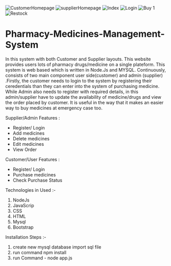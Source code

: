 ![CustomerHomepage](https://user-images.githubusercontent.com/56318217/200989229-70e81aa9-e6e7-450a-8a62-3c3352ad25a8.png)
![supplierHomepage](https://user-images.githubusercontent.com/56318217/200989261-4c8e3b99-8eeb-4e96-8475-ea66686481c2.png)
![Index](https://user-images.githubusercontent.com/56318217/200989361-e11e02b1-8b6b-4e93-84bf-5bf90561365a.png)
![Login](https://user-images.githubusercontent.com/56318217/200989382-47da3652-d67c-4a51-8fbe-c8561fda94fb.png)
![Buy 1](https://user-images.githubusercontent.com/56318217/200989411-39ee98fa-6a31-4365-8baa-4a480f47144f.png)
![Restock](https://user-images.githubusercontent.com/56318217/200989439-3199e556-dd3f-4406-8aa3-7d5e26970b91.png)
# Pharmacy-Medicines-Management-System
In this system with both Customer and Supplier layouts. This website provides users lots of pharmacy drugs/medicine on a single plateform. This system is web based which is written in Node.Js and MYSQL. Continuously, consists of two main component user side(customer) and admin (supplier) .Firstly, the customer needs to login to the system by registering their ceredentials than they can enter into the system of purchasing medicine. While Admin also needs to register with required details, in this admin/supplier have to update the availability of medicine/drugs and view the order placed by customer. It is useful in the way that it makes an easier way to buy medicines at emergency case too.

Supplier/Admin Features :
* Register/ Login
* Add medicines
* Delete medicines
* Edit medicines
* View Order

Customer/User Features :
* Register/ Login
* Purchase medicines
* Check Purchase Status


Technologies in Used :-
1. NodeJs 
2. JavaScrip
3. CSS
4. HTML
5. Mysql
6. Bootstrap


Installation Steps :-

1. create new mysql database import sql file
2. run command npm install
3. run Command - node app.js
